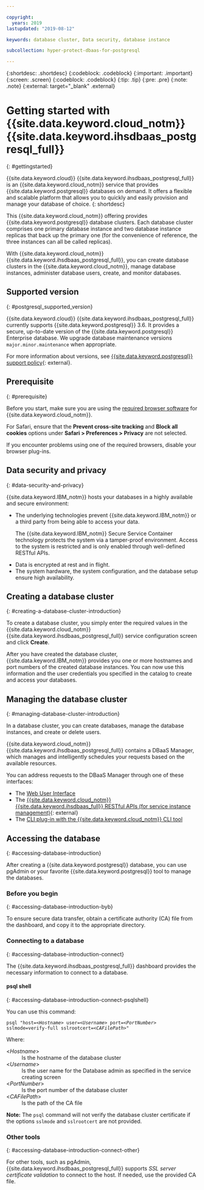 ```yaml
---

copyright:
  years: 2019
lastupdated: "2019-08-12"

keywords: database cluster, Data security, database instance

subcollection: hyper-protect-dbaas-for-postgresql

---
```


{:shortdesc: .shortdesc}
{:codeblock: .codeblock}
{:important: .important}
{:screen: .screen}
{:codeblock: .codeblock}
{:tip: .tip}
{:pre: .pre}
{:note: .note}
{:external: target="_blank" .external}

# Getting started with {{site.data.keyword.cloud_notm}} {{site.data.keyword.ihsdbaas_postgresql_full}}
{: #gettingstarted}

{{site.data.keyword.cloud}} {{site.data.keyword.ihsdbaas_postgresql_full}} is an {{site.data.keyword.cloud_notm}} service that provides {{site.data.keyword.postgresql}} databases on demand. It offers a flexible and scalable platform that allows you to quickly and easily provision and manage your database of choice.
{: shortdesc}

This {{site.data.keyword.cloud_notm}} offering provides {{site.data.keyword.postgresql}} database clusters. Each database cluster comprises one primary database instance and two database instance replicas that back up the primary one (for the convenience of reference, the three instances can all be called replicas).

With {{site.data.keyword.cloud_notm}} {{site.data.keyword.ihsdbaas_postgresql_full}}, you can create database clusters in the {{site.data.keyword.cloud_notm}}, manage database instances, administer database users, create, and monitor databases.

## Supported version
{: #postgresql_supported_version}

{{site.data.keyword.cloud}} {{site.data.keyword.ihsdbaas_postgresql_full}} currently supports {{site.data.keyword.postgresql}} 3.6. It provides a secure, up-to-date version of the {{site.data.keyword.postgresql}} Enterprise database. We upgrade database maintenance versions `major.minor.maintenance` when appropriate.

For more information about versions, see [{{site.data.keyword.postgresql}} support policy](https://www.postgresql.com/support-policy){: external}.

## Prerequisite
{: #prerequisite}

Before you start, make sure you are using the [required browser software](/docs/overview?topic=overview-prereqs-platform) for {{site.data.keyword.cloud_notm}}.

For Safari, ensure that the **Prevent cross-site tracking** and **Block all cookies** options under **Safari > Preferences > Privacy** are not selected.

If you encounter problems using one of the required browsers, disable your browser plug-ins.

## Data security and privacy
{: #data-security-and-privacy}

{{site.data.keyword.IBM_notm}} hosts your databases in a highly available and secure environment:
<ul>
<li>The underlying technologies prevent {{site.data.keyword.IBM_notm}} or a third party from being able to
access your data.
<p>The {{site.data.keyword.IBM_notm}} Secure Service Container technology protects the system via a tamper-proof environment. Access to the system is restricted and is only enabled through well-defined RESTful APIs.</p></li>
<li>Data is encrypted at rest and in flight.</li>
<li>The system hardware, the system configuration, and the database setup ensure high availability.</li>
</ul>

<!--
For more information, watch:

- [Data security and privacy using {{site.data.keyword.cloud_notm}} {{site.data.keyword.ihsdbaas_full}} - English version](https://www.youtube.com/watch?v=__IBP727IL8){: external}
- [Data security and privacy using {{site.data.keyword.cloud_notm}} {{site.data.keyword.ihsdbaas_full}} - Chinese version](https://v.youku.com/v_show/id_XMzc3ODQzMzYwMA==.html){: external}
-->

## Creating a database cluster
{: #creating-a-database-cluster-introduction}

To create a database cluster, you simply enter the required values in the {{site.data.keyword.cloud_notm}} {{site.data.keyword.ihsdbaas_postgresql_full}} service configuration screen and click **Create**.

After you have created the database cluster, {{site.data.keyword.IBM_notm}} provides you one or more hostnames and port numbers of the created database instances. You can now use this information and the user credentials you specified in the catalog to create and access your databases.

<!--For new database clusters that are created after August 31, 2019, the PL/Java extension is enabled automatically. For more information about using the PL/Java extension, see [Using PL/Java extension](/docs/services/hyper-protect-dbaas-for-postgresql?topic=hyper-protect-dbaas-for-postgresql-use_pljava_extension).-->

## Managing the database cluster
{: #managing-database-cluster-introduction}

In a database cluster, you can create databases, manage the database instances, and create or delete users.

{{site.data.keyword.cloud_notm}} {{site.data.keyword.ihsdbaas_postgresql_full}} contains a DBaaS Manager, which manages and intelligently schedules your requests based on the available resources.

You can address requests to the DBaaS Manager through one of these interfaces:

- The [Web User Interface](/docs/services/hyper-protect-dbaas-for-postgresql?topic=hyper-protect-dbaas-for-postgresql-dbaas_webui_service)
- The [{{site.data.keyword.cloud_notm}} {{site.data.keyword.ihsdbaas_full}} RESTful APIs (for service instance management)](/apidocs/hyperp-dbaas){: external}
- The [CLI plug-in with the {{site.data.keyword.cloud_notm}} CLI tool](/docs/services/hyper-protect-dbaas-for-postgresql?topic=hyper-protect-dbaas-for-postgresql-install-dbaas-cli-plugin)

## Accessing the database
{: #accessing-database-introduction}

After creating a {{site.data.keyword.postgresql}} database, you can use pgAdmin or your favorite {{site.data.keyword.postgresql}} tool to manage the databases.

### Before you begin
{: #accessing-database-introduction-byb}

To ensure secure data transfer, obtain a certificate authority (CA) file from the dashboard, and copy it to the appropriate directory.

### Connecting to a database
{: #accessing-database-introduction-connect}

The {{site.data.keyword.ihsdbaas_postgresql_full}} dashboard provides the necessary information to connect to a database.

#### psql shell
{: #accessing-database-introduction-connect-psqlshell}

You can use this command:
<pre><code class="hljs">psql "host=&lt;<em>Hostname</em>&gt; user=&lt;<em>Username</em>&gt; port=&lt;<em>PortNumber</em>&gt; sslmode=verify-full sslrootcert=&lt;<em>CAFilePath</em>&gt;"</code></pre>
Where:
<dl>
  <dt> &lt;<em>Hostname</em>&gt; </dt>
    <dd> Is the hostname of the database cluster </dd>
  <dt> &lt;<em>Username</em>&gt; </dt>
    <dd> Is the user name for the Database admin as specified in the service creating screen </dd>
  <dt> &lt;<em>PortNumber</em>&gt; </dt>
    <dd> Is the port number of the database cluster </dd>
  <dt> &lt;<em>CAFilePath</em>&gt; </dt>
    <dd> Is the path of the CA file </dd>  
</dl>

**Note:** The `psql` command will not verify the database cluster certificate if the options `sslmode` and `sslrootcert` are not provided.

### Other tools
{: #accessing-database-introduction-connect-other}

For other tools, such as pgAdmin, {{site.data.keyword.ihsdbaas_postgresql_full}} supports *SSL server certificate validation* to connect to the host. If needed, use the provided CA file.

